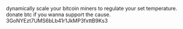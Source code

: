 dynamically scale your bitcoin miners to regulate your set temperature. donate btc if you wanna support the cause. 3GoNYEzt7UMS6bLb41r1JkMP3fxttB9Ks3
